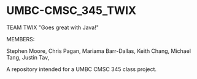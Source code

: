 UMBC-CMSC_345_TWIX
==================
TEAM TWIX
"Goes great with Java!"

MEMBERS:

Stephen Moore,
Chris Pagan,
Mariama Barr-Dallas,
Keith Chang,
Michael Tang,
Justin Tav,

A repository intended for a UMBC CMSC 345 class project.
